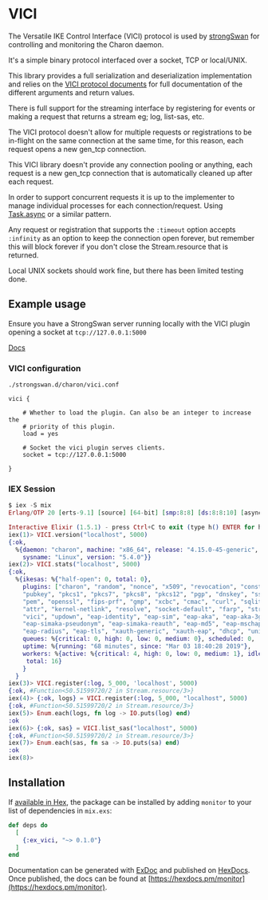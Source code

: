 # VICI

The Versatile IKE Control Interface (VICI) protocol is used by [strongSwan](https://strongswan.org/) for controlling and monitoring the Charon daemon.

It's a simple binary protocol interfaced over a socket, TCP or local/UNIX.

This library provides a full serialization and deserialization implementation and relies on the [VICI protocol documents](./VICI-PROTOCOL.md) for full documentation of the different arguments and return values.

There is full support for the streaming interface by registering for events or making a request that returns a stream eg; log, list-sas, etc.

The VICI protocol doesn't allow for multiple requests or registrations to be in-flight on the same connection at the same time, for this reason, each request opens a new gen_tcp connection.

This VICI library doesn't provide any connection pooling or anything, each request is a new gen_tcp connection that is automatically cleaned up after each request.

In order to support concurrent requests it is up to the implementer to manage individual processes for each connection/request. Using [Task.async](https://hexdocs.pm/elixir/1.7.4/Task.html#async/3) or a similar pattern.

Any request or registration that supports the `:timeout` option accepts `:infinity` as an option to keep the connection open forever, but remember this will block forever if you don't close the Stream.resource that is returned.

Local UNIX sockets should work fine, but there has been limited testing done.

## Example usage

Ensure you have a StrongSwan server running locally with the VICI plugin opening a socket at `tcp://127.0.0.1:5000`

[Docs](https://wiki.strongswan.org/projects/strongswan/wiki/Vici)

### VICI configuration

`./strongswan.d/charon/vici.conf`

```
vici {

    # Whether to load the plugin. Can also be an integer to increase the
    # priority of this plugin.
    load = yes

    # Socket the vici plugin serves clients.
    socket = tcp://127.0.0.1:5000

}
```

### IEX Session

```elixir
$ iex -S mix
Erlang/OTP 20 [erts-9.1] [source] [64-bit] [smp:8:8] [ds:8:8:10] [async-threads:10] [hipe] [kernel-poll:false]

Interactive Elixir (1.5.1) - press Ctrl+C to exit (type h() ENTER for help)
iex(1)> VICI.version("localhost", 5000)
{:ok,
  %{daemon: "charon", machine: "x86_64", release: "4.15.0-45-generic",
    sysname: "Linux", version: "5.4.0"}}
iex(2)> VICI.stats("localhost", 5000)  
{:ok,
  %{ikesas: %{"half-open": 0, total: 0},
    plugins: ["charon", "random", "nonce", "x509", "revocation", "constraints",
    "pubkey", "pkcs1", "pkcs7", "pkcs8", "pkcs12", "pgp", "dnskey", "sshkey",
    "pem", "openssl", "fips-prf", "gmp", "xcbc", "cmac", "curl", "sqlite",
    "attr", "kernel-netlink", "resolve", "socket-default", "farp", "stroke",
    "vici", "updown", "eap-identity", "eap-sim", "eap-aka", "eap-aka-3gpp2",
    "eap-simaka-pseudonym", "eap-simaka-reauth", "eap-md5", "eap-mschapv2",
    "eap-radius", "eap-tls", "xauth-generic", "xauth-eap", "dhcp", "unity"],
    queues: %{critical: 0, high: 0, low: 0, medium: 0}, scheduled: 0,
    uptime: %{running: "68 minutes", since: "Mar 03 18:40:28 2019"},
    workers: %{active: %{critical: 4, high: 0, low: 0, medium: 1}, idle: 11,
     total: 16}
    }
  }
iex(3)> VICI.register(:log, 5_000, 'localhost', 5000)
{:ok, #Function<50.51599720/2 in Stream.resource/3>}
iex(4)> {:ok, logs} = VICI.register(:log, 5_000, "localhost", 5000)
{:ok, #Function<50.51599720/2 in Stream.resource/3>}
iex(5)> Enum.each(logs, fn log -> IO.puts(log) end)                
:ok
iex(6)> {:ok, sas} = VICI.list_sas("localhost", 5000)              
{:ok, #Function<50.51599720/2 in Stream.resource/3>}
iex(7)> Enum.each(sas, fn sa -> IO.puts(sa) end)     
:ok
iex(8)>
```

## Installation

If [available in Hex](https://hex.pm/docs/publish), the package can be installed
by adding `monitor` to your list of dependencies in `mix.exs`:

```elixir
def deps do
  [
    {:ex_vici, "~> 0.1.0"}
  ]
end
```

Documentation can be generated with [ExDoc](https://github.com/elixir-lang/ex_doc)
and published on [HexDocs](https://hexdocs.pm). Once published, the docs can
be found at [https://hexdocs.pm/monitor](https://hexdocs.pm/monitor).
